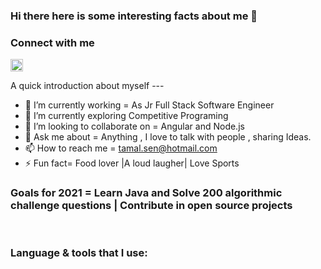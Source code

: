 ### Hi there here is some interesting facts about me 👋

### Connect with me
<a href="https://www.linkedin.com/in/knowmetamal/" target="_blank"><img height="20" width="20" src="https://cdn.jsdelivr.net/npm/simple-icons@v3/icons/linkedin.svg" /></a> 




A quick introduction about myself ---

- 🔭 I’m currently working = As Jr Full Stack Software Engineer
- 🌱 I’m currently exploring Competitive Programing
-  👯 I’m looking to collaborate on = Angular and Node.js
- 💬 Ask me about = Anything , I love to talk with people , sharing Ideas. 
- 📫 How to reach me = tamal.sen@hotmail.com 
- ⚡ Fun fact= Food lover |A loud laugher| Love Sports

###  Goals for 2021 = Learn Java and Solve 200 algorithmic challenge questions | Contribute in open source projects    
<br/>

### Language & tools that I use:


